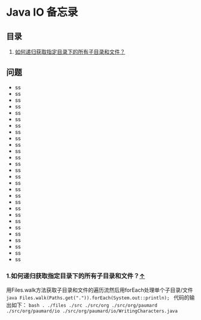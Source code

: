 # Java IO 备忘录

## 目录
  1. [如何递归获取指定目录下的所有子目录和文件？](#recursively-ls)

## 问题
* ss
* ss
* ss
* ss
* ss
* ss
* ss
* ss
* ss
* ss
* ss
* ss
* ss
* ss
* ss
* ss
* ss
* ss
* ss
* ss
* ss
* ss
* ss
* ss
* ss
* ss
* ss
* ss
### 1.如何递归获取指定目录下的所有子目录和文件？<a name="recursively-ls"></a>[↑](#top)

用Files.walk方法获取子目录和文件的遍历流然后用forEach处理单个子目录/文件
    ```java
    Files.walk(Paths.get(".")).forEach(System.out::println);
    ```
代码的输出如下：
    ```bash
    .
    ./files
    ./src
    ./src/org
    ./src/org/paumard
    ./src/org/paumard/io
    ./src/org/paumard/io/WritingCharacters.java
    ```
